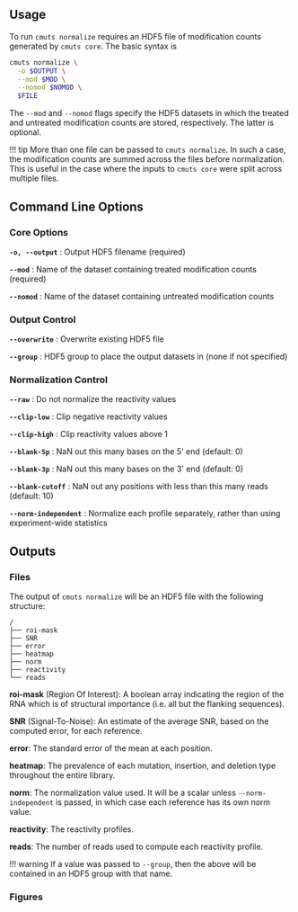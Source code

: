 
## Usage

To run `cmuts normalize` requires an HDF5 file of modification counts generated by `cmuts core`. The basic syntax is
```bash
cmuts normalize \
  -o $OUTPUT \
  --mod $MOD \
  --nomod $NOMOD \
  $FILE
```
The `--mod` and `--nomod` flags specify the HDF5 datasets in which the treated and untreated modification counts are stored, respectively. The latter is optional.

!!! tip
    More than one file can be passed to `cmuts normalize`. In such a case, the modification counts are summed across the files before normalization. This is useful in the case where the inputs to `cmuts core` were split across multiple files.

## Command Line Options

### Core Options

**`-o, --output`** : Output HDF5 filename (required)

**`--mod`** : Name of the dataset containing treated modification counts (required)

**`--nomod`** : Name of the dataset containing untreated modification counts


### Output Control

**`--overwrite`** : Overwrite existing HDF5 file

**`--group`** : HDF5 group to place the output datasets in (none if not specified)


### Normalization Control

**`--raw`** : Do not normalize the reactivity values

**`--clip-low`** : Clip negative reactivity values

**`--clip-high`** : Clip reactivity values above 1

**`--blank-5p`** : NaN out this many bases on the 5' end (default: 0)

**`--blank-3p`** : NaN out this many bases on the 3' end (default: 0)

**`--blank-cutoff`** : NaN out any positions with less than this many reads (default: 10)

**`--norm-independent`** : Normalize each profile separately, rather than using experiment-wide statistics 


## Outputs

### Files

The output of `cmuts normalize` will be an HDF5 file with the following structure:

```
/
├── roi-mask
├── SNR
├── error
├── heatmap
├── norm
├── reactivity
└── reads
```

**roi-mask** (Region Of Interest): A boolean array indicating the region of the RNA which is of structural importance (i.e. all but the flanking sequences).

**SNR** (Signal-To-Noise): An estimate of the average SNR, based on the computed error, for each reference.

**error**: The standard error of the mean at each position.

**heatmap**: The prevalence of each mutation, insertion, and deletion type throughout the entire library.

**norm**: The normalization value used. It will be a scalar unless `--norm-independent` is passed, in which case each reference has its own norm value.

**reactivity**: The reactivity profiles.

**reads**: The number of reads used to compute each reactivity profile.

!!! warning
    If a value was passed to `--group`, then the above will be contained in an HDF5 group with that name.

### Figures
